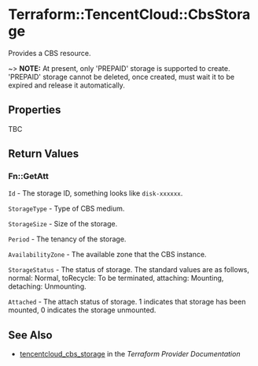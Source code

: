 # Terraform::TencentCloud::CbsStorage

Provides a CBS resource.

~> **NOTE:** At present, only 'PREPAID' storage is supported to create. 'PREPAID' storage cannot be deleted, once created, must wait it to be expired and release it automatically.

## Properties

TBC

## Return Values

### Fn::GetAtt

`Id` - The storage ID, something looks like `disk-xxxxxx`.

`StorageType` - Type of CBS medium.

`StorageSize` - Size of the storage.

`Period` - The tenancy of the storage.

`AvailabilityZone` - The available zone that the CBS instance.

`StorageStatus` - The status of storage. The standard values are as follows, normal: Normal, toRecycle: To be terminated, attaching: Mounting, detaching: Unmounting.

`Attached` - The attach status of storage. 1 indicates that storage has been mounted, 0 indicates the storage unmounted.

## See Also

* [tencentcloud_cbs_storage](https://www.terraform.io/docs/providers/tencentcloud/r/cbs_storage.html) in the _Terraform Provider Documentation_